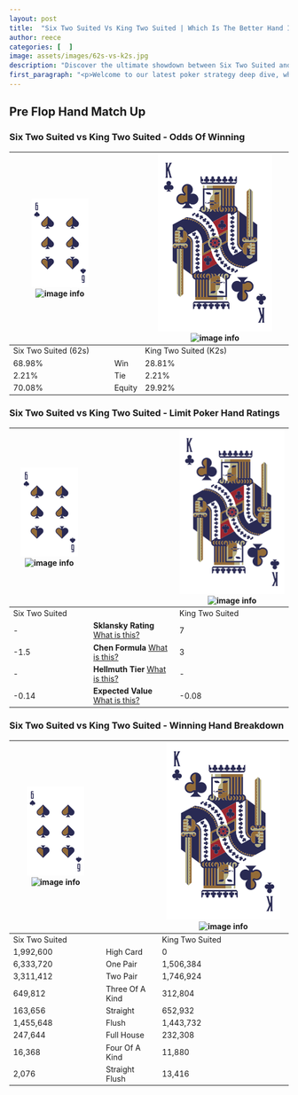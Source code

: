 ```yaml
---
layout: post
title:  "Six Two Suited Vs King Two Suited | Which Is The Better Hand In Poker? A Complete Guide"
author: reece
categories: [  ]
image: assets/images/62s-vs-k2s.jpg
description: "Discover the ultimate showdown between Six Two Suited and King Two Suited in poker! Uncover the odds, strategies, and scenarios where one hand triumphs over the other. Get ready to up your poker game with this thrilling analysis."
first_paragraph: "<p>Welcome to our latest poker strategy deep dive, where we're pitting two distinct hands against each other in a high-stakes showdown: Six Two Suited vs King Two Suited.</p><p>In the dynamic world of poker, every decision counts, and knowing which hand holds the upper hand is key to your success at the table.</p><p>In this article, we'll dissect these two hands, explore the scenarios where one dominates the other, and equip you with the knowledge to make strategic choices that can tip the odds in your favor.</p><p>Get ready to unravel the intriguing dynamics of these poker hands and elevate your game to new heights.</p>"
---
```




[comment]: # (sp0)

## Pre Flop Hand Match Up

<div class="table hand-ratings" markdown="1"> 



### Six Two Suited vs King Two Suited - Odds Of Winning


    
| ![image info](assets/images/hand1/6.png) ![image info](assets/images/hand1/2s.png) |  | ![image info](assets/images/hand2/K.png) ![image info](assets/images/hand2/2s.png) |
| -------- | -------- | -------- |
| Six Two Suited (62s) |  | King Two Suited (K2s) |
| 68.98% | Win | 28.81% |
| 2.21% | Tie | 2.21% |
| 70.08% | Equity | 29.92% |




[comment]: # (sp1)



### Six Two Suited vs King Two Suited - Limit Poker Hand Ratings


    
| ![image info](assets/images/hand1/6.png) ![image info](assets/images/hand1/2s.png) |  | ![image info](assets/images/hand2/K.png) ![image info](assets/images/hand2/2s.png) |
| -------- | -------- | -------- |
| Six Two Suited |  | King Two Suited |
| - | **Sklansky Rating** [What is this?](/sklansky-rating-explained) | 7 |
| -1.5 | **Chen Formula** [What is this?](/chen-formula-explained) | 3 |
| - | **Hellmuth Tier** [What is this?](/Hellmuth-tier-explained) | - |
| -0.14 | **Expected Value** [What is this?](/expected-value-explained) | -0.08 |




[comment]: # (sp2)



### Six Two Suited vs King Two Suited - Winning Hand Breakdown


    
| ![image info](assets/images/hand1/6.png) ![image info](assets/images/hand1/2s.png) |  | ![image info](assets/images/hand2/K.png) ![image info](assets/images/hand2/2s.png) |
| -------- | -------- | -------- |
| Six Two Suited |  | King Two Suited |
| 1,992,600 | High Card | 0 |
| 6,333,720 | One Pair | 1,506,384 |
| 3,311,412 | Two Pair | 1,746,924 |
| 649,812 | Three Of A Kind | 312,804 |
| 163,656 | Straight | 652,932 |
| 1,455,648 | Flush | 1,443,732 |
| 247,644 | Full House | 232,308 |
| 16,368 | Four Of A Kind | 11,880 |
| 2,076 | Straight Flush | 13,416 |




[comment]: # (sp3)



</div>

[comment]: # (sp4)



[comment]: # (sp5)

